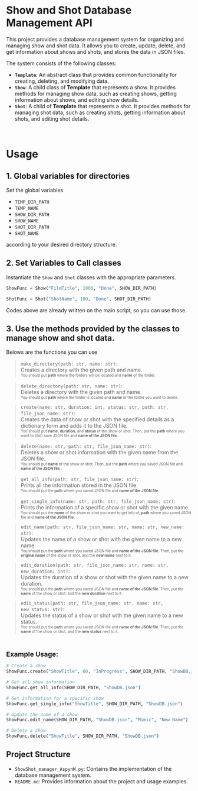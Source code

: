# Show and Shot Database Management API

This project provides a database management system for organizing and managing show and shot data. It allows you to create, update, delete, and get information about shows and shots, and stores the data in JSON files.

The system consists of the following classes:

- **`Template`**: An abstract class that provides common functionality for creating, deleting, and modifying data.
- **`Show`**: A child class of **Template** that represents a show. It provides methods for managing show data, such as creating shows, getting information about shows, and editing show details.
- **`Shot`**: A child of **Template** that represents a shot. It provides methods for managing shot data, such as creating shots, getting information about shots, and editing shot details.

<br>

# Usage

## 1. Global variables for directories
Set the global variables
- `TEMP_DIR_PATH`
- `TEMP_NAME`
- `SHOW_DIR_PATH`
- `SHOW_NAME` 
- `SHOT_DIR_PATH` 
- `SHOT_NAME` 
>
   according to your desired directory structure.

## 2. Set Variables to Call classes

Instantiate the `Show` and `Shot` classes with the appropriate parameters.
   ```python
   ShowFunc = Show("FilmTitle", 1000, "Done", SHOW_DIR_PATH)
   
   ShotFunc = Shot("ShotName", 100, "Done", SHOT_DIR_PATH)
   ```
  Codes above are already written on the main script, so you can use those.

## 3. Use the methods provided by the classes to manage show and shot data.

Belows are the functions you can use

   > `make_directory(path: str, name: str)`:  
   Creates a directory with the given path and name.
   <br><font size="1.8"> You should put **path** where the folders will be located and **name** of the folder. </font>

   > `delete_directory(path: str, name: str)`:
   <br>Deletes a directory with the given path and name.
   <br><font size="1.8"> You should put **path** where the folder is located and **name** of the folder you want to delete. </font>

   > `create(name: str, duration: int, status: str, path: str, file_json_name: str)`: 
   <br>Creates the data of show or shot with the specified details as a dictionary form and adds it to the JSON file.
   <br><font size="1.8"> You should put **name**, **duration**, and **status** of the show or shot. Then, put the **path** where you want to (did) save JSON file and **name of the JSON file**. </font>

   >`delete(name: str, path: str, file_json_name: str)`:
   <br> Deletes a show or shot information with the given name from the JSON file.
   <br><font size="1.8"> You should put **name** of the show or shot. Then, put the **path** where you saved JSON file and **name of the JSON file** . </font>

   > `get_all_info(path: str, file_json_name: str)`: <br>Prints all the information stored in the JSON file.
   <br><font size="1.8"> You should put the **path** where you saved JSON file and **name of the JSON file**. </font>

   >`get_single_info(name: str, path: str, file_json_name: str)`: 
   <br>Prints the information of a specific show or shot with the given name.
   <br><font size="1.8"> You should put the **name** of the show or shot you want to get info of, **path** where you saved JSON file and **name of the JSON file**. </font>

   > `edit_name(path: str, file_json_name: str, name: str, new_name: str)`: 
   <br>Updates the name of a show or shot with the given name to a new name.
   <br><font size="1.8"> You should put the **path** where you saved JSON file and **name of the JSON file**. Then, put the **original name** of the show or shot, and the **new name** next to it. </font>

   > `edit_duration(path: str, file_json_name: str, name: str, new_duration: int)`:
   <br> Updates the duration of a show or shot with the given name to a new duration.
   <br><font size="1.8"> You should put the **path** where you saved JSON file and **name of the JSON file**. Then, put the **name** of the show or shot, and the **new duration** next to it. </font>
   
   > `edit_status(path: str, file_json_name: str, name: str, new_status: str)`: 
   <br>Updates the status of a show or shot with the given name to a new status.
  <br><font size="1.8"> You should put the **path** where you saved JSON file and **name of the JSON file**. Then, put the **name** of the show or shot, and the **new status** next to it. </font>

<br>

<font size="4.5">**Example Usage:**</font>

```python
# Create a show
ShowFunc.create("ShowTitle", 60, "InProgress", SHOW_DIR_PATH, "ShowDB.json")

# Get all show information
ShowFunc.get_all_info(SHOW_DIR_PATH, "ShowDB.json")

# Get information for a specific show
ShowFunc.get_single_info("ShowTitle", SHOW_DIR_PATH, "ShowDB.json")

# Update the name of a show
ShowFunc.edit_name(SHOW_DIR_PATH, "ShowDB.json", "Mimic", "New Name")

# Delete a show
ShowFunc.delete("ShowTitle", SHOW_DIR_PATH, "ShowDB.json")
```


## Project Structure

- `ShowShot_manager_AspynM.py`: Contains the implementation of the database management system.
- `README.md`: Provides information about the project and usage examples.
